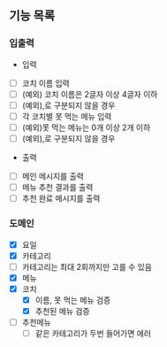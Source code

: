 ## 기능 목록

### 입출력
- 입력
- [ ] 코치 이름 입력
- [ ] (예외) 코치 이름은 2글자 이상 4글자 이하
- [ ] (예외),로 구분되지 않을 경우
- [ ] 각 코치별 못 먹는 메뉴 입력
- [ ] (예외)못 먹는 메뉴는 0개 이상 2개 이하
- [ ] (예외),로 구분되지 않을 경우

- 출력
- [ ] 메인 메시지를 출력
- [ ] 메뉴 추천 결과를 출력
- [ ] 추천 완료 메시지를 출력

### 도메인
- [X] 요일
- [X] 카테고리
- [ ] 카테고리는 최대 2회까지만 고를 수 있음
- [X] 메뉴
- [X] 코치
  - [X] 이름, 못 먹는 메뉴 검증
  - [X] 추천된 메뉴 검증
- [ ] 추천메뉴
  - [ ] 같은 카테고리가 두번 들어가면 에러